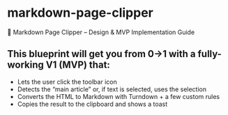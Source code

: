 # markdown-page-clipper

🚀 Markdown Page Clipper – Design & MVP Implementation Guide
## This blueprint will get you from 0→1 with a fully-working V1 (MVP) that:

- Lets the user click the toolbar icon
- Detects the “main article” or, if text is selected, uses the selection
- Converts the HTML to Markdown with Turndown + a few custom rules
- Copies the result to the clipboard and shows a toast
